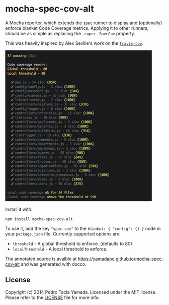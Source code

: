 mocha-spec-cov-alt
==================
A Mocha reporter, which extends the `spec` runner to display and (optionally)
enforce blanket Code Coverage metrics. Applying it to other runners, should
be as simple as replacing the `.super_` `SpecCov` property.

This was heavily inspired by Alex Seville's work on the
[`travis-cov`](https://github.com/alex-seville/travis-cov).

![screenshot](screenshot.png)

Install it with:
```
npm install mocha-spec-cov-alt
```

To use it, add the key `"spec-cov"` to the `blanket: { "config": {} }` node
in your `package.json` file. Currently supported options are:

- `threshold` - A global threshold to enforce. (defaults to 80)
- `localThreshold` - A local threshold to enforce.

The annotated source is avaible at https://yamadapc.github.io/mocha-spec-cov-alt
and was generated with docco.

## License
Copyright (c) 2014 Pedro Tacla Yamada. Licensed under the MIT license.
Please refer to the [LICENSE](LICENSE) file for more info.
